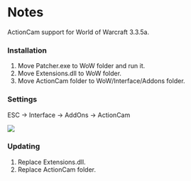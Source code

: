 # Notes
ActionCam support for World of Warcraft 3.3.5a.

### Installation
1. Move Patcher.exe to WoW folder and run it.
2. Move Extensions.dll to WoW folder.
3. Move ActionCam folder to WoW/Interface/Addons folder.

### Settings
ESC -> Interface -> AddOns -> ActionCam

![](https://i.gyazo.com/65934fdfc9876d55a88b6018fe48b58f.png)

### Updating
1. Replace Extensions.dll.
2. Replace ActionCam folder.
